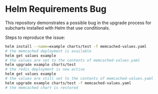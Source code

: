 # Helm Requirements Bug

This repository demonstrates a possible bug in the upgrade process for subcharts installed with Helm that use conditionals.

Steps to reproduce the issue:

```sh
helm install --name=example charts/test -f memcached-values.yaml
# the memcached deployment is available
helm get values example
# the values are set to the contents of memcached-values.yaml
helm upgrade example charts/test
# the redis deployment is now active
helm get values example
# the values are still set to the contents of memcached-values.yaml
helm upgrade example charts/test -f memcached-values.yaml
# the memcached chart is restored
```
